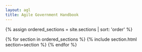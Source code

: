 ```yaml
---
layout: agl
title: Agile Government Handbook
---
```


{% assign ordered_sections = site.sections | sort: 'order' %}

<!-- Top in-page navigation links -->
<!-- NOTE: this is left out, can be added back in with `include section_nav.html sections=ordered_sections` -->

<!-- Section content -->
{% for section in ordered_sections %}
  {% include section.html section=section %}
{% endfor %}
